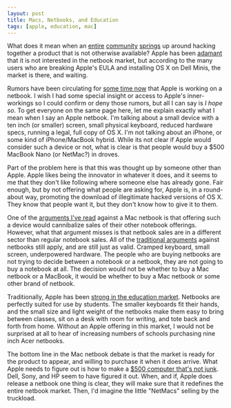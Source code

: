 ```yaml
--- 
layout: post
title: Macs, Netbooks, and Education
tags: [apple, education, mac]
---
```


What does it mean when an [entire][1] [community][2] [springs][3] up around hacking together a product that is not otherwise available? Apple has been [adamant][4] that it is not interested in the netbook market, but according to the many users who are breaking Apple's EULA and installing OS X on Dell Minis, the market is there, and waiting.
  
Rumors have been circulating for [some time now][5] that Apple is working on a netbook.  I wish I had some special insight or access to Apple's inner-workings so I could confirm or deny those rumors, but all I can say is _I hope so_. To get everyone on the same page here, let me explain exactly what I mean when I say an Apple netbook. I'm talking about a small device with a ten inch (or smaller) screen, small physical keyboard, reduced hardware specs, running a legal, full copy of OS X. I'm not talking about an iPhone, or some kind of iPhone/MacBook hybrid. While its not clear if Apple would consider such a device or not, what is clear is that people would buy a $500 MacBook Nano (or NetMac?) in droves.

Part of the problem here is that this was thought up by someone other than Apple. Apple likes being the innovator in whatever it does, and it seems to me that they don't like following where someone else has already gone. Fair enough, but by not offering what people are asking for, Apple is, in a round- about way, promoting the download of illegitimate hacked versions of OS X.  They know that people want it, but they don't know how to give it to them.  

One of the [arguments I've read][6] against a Mac netbook is that offering such a device would cannibalize sales of their other notebook offerings. However, what that argument misses is that netbook sales are in a different sector than regular notebook sales. All of the [traditional arguments][7] against netbooks still apply, and are still just as valid. Cramped keyboard, small screen, underpowered hardware. The people who are buying netbooks are not trying to decide between a notebook or a netbook, they are not going to buy a notebook at all. The decision would not be whether to buy a Mac netbook or a MacBook, it would be whether to buy a Mac netbook or some other brand of netbook.

Traditionally, Apple has been [strong in the education market][8].  Netbooks are perfectly suited for use by students. The smaller keyboards fit their hands, and the small size and light weight of the netbooks make them easy to bring between classes, sit on a desk with room for writing, and tote back and forth from home. Without an Apple offering in this market, I would not be surprised at all to hear of increasing numbers of schools purchasing nine inch Acer netbooks.

The bottom line in the Mac netbook debate is that the market is ready for the product to appear, and willing to purchase it when it does arrive. What Apple needs to figure out is how to make a [$500 computer that's not junk][9]. Dell, Sony, and HP seem to have figured it out. When, and if, Apple does release a netbook one thing is clear, they will make sure that it redefines the entire netbook market. Then, I'd imagine the little "NetMacs" selling by the truckload.  

[1]: http://gizmodo.com/5156903/how-to-hackintosh-a-dell-mini-9-into-the-ultimate-os-x-netbook
[2]: http://uneasysilence.com/archive/2008/10/13519/
[3]: http://blogs.zdnet.com/Apple/?p=3258
[4]: http://theappleblog.com/2009/04/23/apple-says-no-to-netbook-quietly-nods-yes-to-tablet/
[5]: http://theappleblog.com/tag/netbook/
[6]: http://www.newsfactor.com/story.xhtml?story_id=02200295RFBE
[7]: http://pulse2.com/2009/04/23/tim-cook-says-netbooks-dont-deserve-apple-brand/
[8]: http://www.pcworld.com/article/139371/kansas_city_public_schools_distribute_macbooks.html
[9]: http://news.cnet.com/8301-13579_3-10072393-37.html
